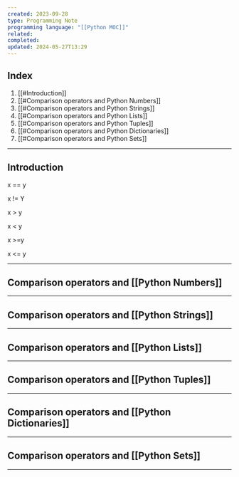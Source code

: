 ```yaml
---
created: 2023-09-28
type: Programming Note
programming language: "[[Python MOC]]"
related: 
completed: 
updated: 2024-05-27T13:29
---
```

## Index
1. [[#Introduction]]
2. [[#Comparison operators and Python Numbers]]
3. [[#Comparison operators and Python Strings]]
4. [[#Comparison operators and Python Lists]]
5. [[#Comparison operators and Python Tuples]]
6. [[#Comparison operators and Python Dictionaries]]
7. [[#Comparison operators and Python Sets]]

---
## Introduction

x == y

x != Y

x > y

x < y

x >=y

x <= y

---
## Comparison operators and [[Python Numbers]]

---
## Comparison operators and [[Python Strings]]

---
## Comparison operators and [[Python Lists]]


---
## Comparison operators and [[Python Tuples]]


---
## Comparison operators and [[Python Dictionaries]]


---
## Comparison operators and [[Python Sets]]


---

